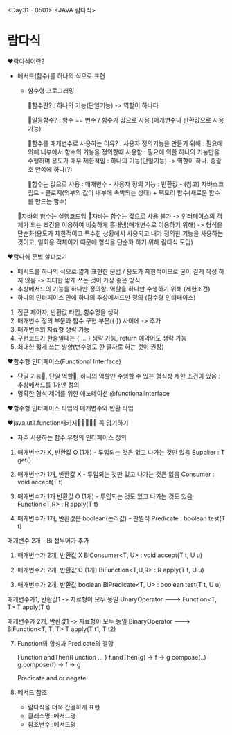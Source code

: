 <Day31 - 0501>
<JAVA 람다식>

# 람다식

❤️람다식이란?

- 메서드(함수)를 하나의 식으로 표현

  - 함수형 프로그래밍

    🤍함수란?
    : 하나의 기능(단일기능) -> 역할이 하나다

    🤍일등함수?
    : 함수 == 변수 / 함수가 값으로 사용 (매개변수나 반환값으로 사용 가능)

    🤍함수를 매개변수로 사용하는 이유?
    : 사용자 정의기능을 만들기 위해
    : 필요에 의해 내부에서 함수의 기능을 정의할때 사용함
    : 필요에 의한 하나의 기능만을 수행하며 용도가 매우 제한적임
    : 하나의 기능(단일기능) -> 역할이 하나. 중괄호 안쪽에 하나(?)

    🤍함수는 값으로 사용
    : 매개변수 - 사용자 정의 기능
    : 반환값 - (참고) 자바스크립트 - 클로저(외부의 값이 내부에 속박되는 상태) + 팩토리 함수(새로운 함수를 만드는 함수)

  💛자바의 함수는 실행코드임
  💛자바는 함수는 값으로 사용 불가 -> 인터페이스의 객체가 되는 조건을 이용하여 비슷하게 흉내냄(매개변수로 이용하기 위해) -> 형식을 단순화(용도가 제한적이고 특수한 상황에서 사용되고 내가 정의한 기능을 사용하는 것이고, 일회용 객체이기 때문에 형식을 단순화 하기 위해 람다식 도입)

❤️람다식 문법 살펴보기

- 메서드를 하나의 식으로 짧게 표현한 문법 / 용도가 제한적이므로 굳이 길게 작성 하지 않음 -> 최대한 짧게 쓰는 것이 가장 좋은 방식
- 추상메서드의 기능을 하나만 정의함. 역할을 하나만 수행하기 위해 (제한조건)
- 하나의 인터페이스 안에 하나의 추상메서드만 정의 (함수형 인터페이스)

1.  접근 제어자, 반환값 타입, 함수명을 생략
2.  매개변수 정의 부분과 함수 구현 부분({ }) 사이에 -> 추가
3.  매개변수의 자료형 생략 가능
4.  구현코드가 한줄일때는 { ... } 생략 가능, return 예약어도 생략 가능
5.  최대한 짧게 쓰는 방향(변수명도 한 글자로 하는 것이 권장)

❤️함수형 인터페이스(Functional Interface)

- 단일 기능🤍, 단일 역할🤍, 하나의 역할만 수행할 수 있는 형식상 제한 조건이 있음 : 추상메서드를 1개만 정의
- 명확한 형식 제어를 위한 애노테이션 @functionalInterface

❤️함수형 인터페이스 타입의 매개변수와 반환 타입

❤️java.util.function패키지💜💜💜💜💜 꼭 암기하기

- 자주 사용하는 함수 유형의 인터페이스 정의

1. 매개변수가 X, 반환값 O (1개) - 투입되는 것은 없고 나가는 것만 있음
   Supplier<T>
   : T get()

2. 매개변수가 1개, 반환값 X - 투입되는 것만 있고 나가는 것은 없음
   Consumer<T>
   : void accept(T t)

3. 매개변수가 1개 반환값 O (1개) - 투입되는 것도 있고 나가는 것도 있음
   Function<T,R>
   : R apply(T t)

4. 매개변수가 1개, 반환값은 boolean(논리값) - 판별식
   Predicate<T>
   : boolean test(T t)

매개변수 2개 - Bi 접두어가 추가

1. 매개변수가 2개, 반환값 X
   BiConsumer<T, U>
   : void accept(T t, U u)

2. 매개변수가 2개, 반환값 O (1개)
   BiFunction<T,U,R>
   : R apply(T t, U u)

3. 매개변수가 2개, 반환값 boolean
   BiPredicate<T, U>
   : boolean test(T t, U u)

매개변수가1, 반환값1 -> 자료형이 모두 동일
UnaryOperator<T> ---> Function<T, T>
T apply(T t)

매개변수가 2개, 반환값1 -> 자료형이 모두 동일
BinaryOperator<T> ---> BiFunction<T, T, T>
T apply(T t1, T t2)

7. Function의 합성과 Predicate의 결합

   Function
   andThen(Function ... )
   f.andThen(g) -> f -> g
   compose(..)
   g.compose(f) -> f -> g

   Predicate
   and
   or
   negate

8. 메서드 참조
   - 람다식을 더욱 간결하게 표현
   - 클래스명::메서드명
   - 참조변수::메서드명
